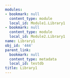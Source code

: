 ```yaml
---
modules:
- bookmark: null
  content_type: module
  local_id: Module1.Library1
- bookmark: null
  content_type: module
  local_id: Module2.Library1
name: Library1
obj_id: '444'
parent_link:
  bookmark: null
  content_type: metadata
  local_id: testdb
title: Library1
---
```

